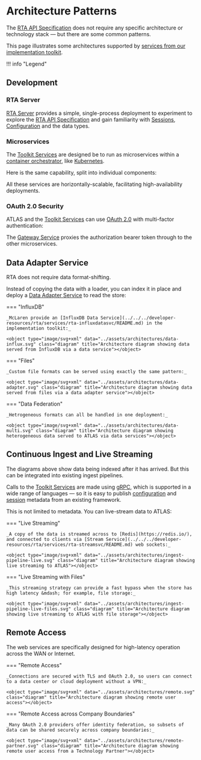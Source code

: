 # Architecture Patterns

The [RTA API Specification](../../../developer-resources/rta/api/index.md) does not require any specific architecture or technology stack &mdash; but there are some common patterns.

This page illustrates some architectures supported by [services from our implementation toolkit](../../../developer-resources/rta/services/index.md).

!!! info "Legend"
    <object type="image/svg+xml" data="../assets/architectures/legend.svg" class="diagram" title="Legend for diagrams"></object>

## Development

### RTA Server

[RTA Server](../../../developer-resources/rta/services/rta-server/README.md) provides a simple, single-process deployment to experiment to explore the [RTA API Specification](../../../developer-resources/rta/api/index.md) and gain familiarity with [Sessions](sessions.md), [Configuration](configuration.md) and the data types.

<object type="image/svg+xml" data="../assets/architectures/rta-server.svg" class="diagram" title="Architecture diagram showing data being loaded into RTA Server and connected to ATLAS"></object>

### Microservices

The [Toolkit Services](../../../developer-resources/rta/services/index.md) are designed be to run as microservices within a [container orchestrator](https://docs.docker.com/get-started/orchestration/), like [Kubernetes](https://kubernetes.io/).

Here is the same capability, split into individual components:

<object type="image/svg+xml" data="../assets/architectures/microservices.svg" class="diagram" title="Architecture diagram showing RTA toolkit microservices"></object>

All these services are horizontally-scalable, facilitating high-availability deployments.

### OAuth 2.0 Security

ATLAS and the [Toolkit Services](../../../developer-resources/rta/services/index.md) can use [OAuth 2.0](https://oauth.net/2/) with multi-factor authentication:

<object type="image/svg+xml" data="../assets/architectures/microservices-oauth.svg" class="diagram" title="Architecture diagram showing RTA toolkit microservices with an OAuth 2.0 provider"></object>

The [Gateway Service](../../../developer-resources/rta/services/rta-gatewaysvc/README.md) proxies the authorization bearer token through to the other microservices.

## Data Adapter Service

RTA does not require data format-shifting.

Instead of copying the data with a loader, you can index it in place and deploy a [Data Adapter Service](data-services.md) to read the store:

=== "InfluxDB"

    _McLaren provide an [InfluxDB Data Service](../../../developer-resources/rta/services/rta-influxdatasvc/README.md) in the implementation toolkit:_

    <object type="image/svg+xml" data="../assets/architectures/data-influx.svg" class="diagram" title="Architecture diagram showing data served from InfluxDB via a data service"></object>

=== "Files"

    _Custom file formats can be served using exactly the same pattern:_

    <object type="image/svg+xml" data="../assets/architectures/data-adapter.svg" class="diagram" title="Architecture diagram showing data served from files via a data adapter service"></object>

=== "Data Federation"

    _Hetrogeneous formats can all be handled in one deployment:_

    <object type="image/svg+xml" data="../assets/architectures/data-multi.svg" class="diagram" title="Architecture diagram showing heterogeneous data served to ATLAS via data services"></object>

## Continuous Ingest and Live Streaming

The diagrams above show data being indexed after it has arrived. But this can be integrated into existing ingest pipelines.

Calls to the [Toolkit Services](../../../developer-resources/rta/services/index.md) are made using [gRPC](https://grpc.io/), which is supported in a wide range of languages &mdash; so it is easy to publish [configuration](configuration.md) and [session](sessions.md) metadata from an existing framework.

<object type="image/svg+xml" data="../assets/architectures/ingest-pipeline.svg" class="diagram" title="Architecture diagram toolkit services called from an ingest pipeline instead of an indexer"></object>

This is not limited to metadata. You can live-stream data to ATLAS:

=== "Live Streaming"

    _A copy of the data is streamed across to [Redis](https://redis.io/), and connected to clients via [Stream Service](../../../developer-resources/rta/services/rta-streamsvc/README.md) web sockets:_

    <object type="image/svg+xml" data="../assets/architectures/ingest-pipeline-live.svg" class="diagram" title="Architecture diagram showing live streaming to ATLAS"></object>

=== "Live Streaming with Files"

    _This streaming strategy can provide a fast bypass when the store has high latency &mdash; for example, file storage:_

    <object type="image/svg+xml" data="../assets/architectures/ingest-pipeline-live-files.svg" class="diagram" title="Architecture diagram showing live streaming to ATLAS with file storage"></object>

## Remote Access

The web services are specifically designed for high-latency operation across the WAN or Internet.

=== "Remote Access"

    _Connections are secured with TLS and OAuth 2.0, so users can connect to a data center or cloud deployment without a VPN:_

    <object type="image/svg+xml" data="../assets/architectures/remote.svg" class="diagram" title="Architecture diagram showing remote user access"></object>

=== "Remote Access across Company Boundaries"

    _Many OAuth 2.0 providers offer identity federation, so subsets of data can be shared securely across company boundaries:_

    <object type="image/svg+xml" data="../assets/architectures/remote-partner.svg" class="diagram" title="Architecture diagram showing remote user access from a Technology Partner"></object>
